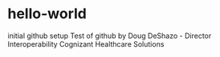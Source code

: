 # hello-world
initial github setup
Test of github by Doug DeShazo - Director Interoperability Cognizant Healthcare Solutions
